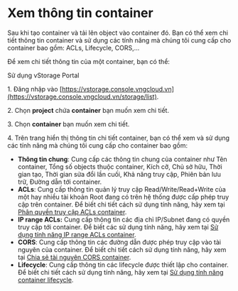 # Xem thông tin container

Sau khi tạo container và tải lên object vào container đó. Bạn có thể xem chi tiết thông tin container và sử dụng các tính năng mà chúng tôi cung cấp cho container bao gồm: ACLs, Lifecycle, CORS,...&#x20;

Để xem chi tiết thông tin của một container, bạn có thể:&#x20;

&#x20;Sử dụng vStorage Portal

1\. Đăng nhập vào [https://vstorage.console.vngcloud.vn](https://vstorage.console.vngcloud.vn/storage/list).

2\. Chọn **project** chứa **container** bạn muốn xem chi tiết.

3\. Chọn **container** bạn muốn xem chi tiết.

4\. Trên trang hiển thị thông tin chi tiết container, bạn có thể xem và sử dụng các tính năng mà chúng tôi cung cấp cho container bao gồm:

* **Thông tin chung**: Cung cấp các thông tin chung của container như Tên container, Tổng số objects thuộc container, Kích cỡ, Chủ sở hữu, Thời gian tạo, Thời gian sửa đổi lần cuối, Khả năng truy cập, Phiên bản lưu trữ, Đường dẫn tới container.
* **ACLs**: Cung cấp thông tin quản lý truy cập Read/Write/Read+Write của một hay nhiều tài khoản Root đang có trên hệ thống được cấp phép truy cập trên container. Để biết chi tiết cách sử dụng tính năng, hãy xem tại [Phân quyền truy cập ACLs container](https://docs.vngcloud.vn/pages/viewpage.action?pageId=49648513).
* **IP range ACLs:** Cung cấp thông tin các địa chỉ IP/Subnet đang có quyền truy cập tới container. Để biết các sử dụng tính năng, hãy xem tại [Sử dụng tính năng IP range ACLs container](https://docs.vngcloud.vn/pages/viewpage.action?pageId=59802032).
* **CORS**: Cung cấp thông tin các đường dẫn được phép truy cập vào tài nguyên của container. Để biết chi tiết cách sử dụng tính năng, hãy xem tại [Chia sẻ tài nguyên CORS container](https://docs.vngcloud.vn/pages/viewpage.action?pageId=49648515).
* **Lifecycle**: Cung cấp thông tin các lifecycle được thiết lập cho container. Để biết chi tiết cách sử dụng tính năng, hãy xem tại [Sử dụng tính năng container lifecycle](https://docs.vngcloud.vn/pages/viewpage.action?pageId=49648517).
